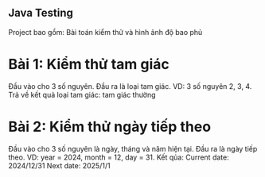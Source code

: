 ## Java Testing

Project bao gồm: Bài toán kiểm thử và hình ảnh độ bao phủ

# Bài 1: Kiểm thử tam giác

Đầu vào cho 3 số nguyên. Đầu ra là loại tam giác.
VD: 3 số nguyên 2, 3, 4. Trả về kết quả loại tam giác: tam giác thường

# Bài 2: Kiểm thử ngày tiếp theo

Đầu vào cho 3 số nguyên là ngày, tháng và năm hiện tại. Đầu ra là ngày tiếp theo.
VD: year = 2024, month = 12, day = 31.
Kết qủa:
Current date: 2024/12/31
Next date: 2025/1/1
